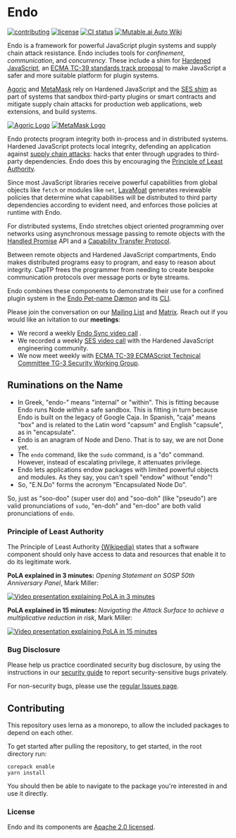 # Endo

[![contributing][contributing-svg]][contributing-url]
[![license][license-image]][license-url]
[![CI status](https://github.com/endojs/endo/actions/workflows/ci.yml/badge.svg)](https://github.com/endojs/endo/actions/workflows/ci.yml)
[![Mutable.ai Auto Wiki](https://img.shields.io/badge/Auto_Wiki-Mutable.ai-blue)](https://wiki.mutable.ai/endojs/endo)

Endo is a framework for powerful JavaScript plugin systems and supply chain
attack resistance.
Endo includes tools for _confinement_, _communication_, and _concurrency_.
These include a shim for [Hardened JavaScript][SES], an [ECMA TC-39
standards track proposal][SES Proposal] to make JavaScript a safer and more
suitable platform for plugin systems.

[Agoric][] and [MetaMask][] rely on Hardened JavaScript and the [SES shim][SES]
as part of systems that sandbox third-party plugins or smart contracts and
mitigate supply chain attacks for production web applications, web extensions,
and build systems.

[![Agoric Logo](https://github.com/endojs/endo/raw/master/packages/ses/docs/agoric-x100.png)][Agoric]
[![MetaMask Logo](https://github.com/endojs/endo/raw/master/packages/ses/docs/metamask-x100.png)][MetaMask]

[Agoric]: https://agoric.com/
[MetaMask]: https://metamask.io/

Endo protects program integrity both in-process and in distributed systems.
Hardened JavaScript protects local integrity, defending an application against
[supply chain attacks][]: hacks that enter through upgrades to third-party
dependencies.
Endo does this by encouraging the [Principle of Least Authority](#§pola).

Since most JavaScript libraries receive powerful capabilities from global
objects like `fetch` or modules like `net`, [LavaMoat][] generates reviewable
policies that determine what capabilities will be distributed to third party
dependencies according to evident need, and enforces those policies at runtime
with Endo.

For distributed systems, Endo stretches object oriented programming over
networks using asynchronous message passing to remote objects with the
[Handled Promise][] API and a [Capability Transfer Protocol][CapTP].

Between remote objects and Hardened JavaScript compartments, Endo makes
distributed programs easy to program, and easy to reason about integrity.
CapTP frees the programmer from needing to create bespoke communication
protocols over message ports or byte streams.

Endo combines these components to demonstrate their use for a confined plugin
system in the [Endo Pet-name Dæmon](packages/daemon) and its
[CLI](packages/cli).

Please join the conversation on our [Mailing List][SES Strategy Group] and
[Matrix][Endo Matrix].
Reach out if you would like an ivitation to our **meetings**:

- We record a weekly [Endo Sync video call][Endo Sync] .
- We recorded a weekly [SES video call][SES Strategy Recordings] with the
  Hardened JavaScript engineering community.
- We now meet weekly with [ECMA TC-39 ECMAScript Technical Committee TG-3
  Security Working Group][TG3].

## Ruminations on the Name

* In Greek, "endo-" means "internal" or "within".
  This is fitting because Endo runs Node _within_ a safe sandbox.
  This is fitting in turn because Endo is built on the legacy of Google Caja.
  In Spanish, "caja" means "box" and is related to the Latin word "capsum" and
  English "capsule", as in "encapsulate".
* Endo is an anagram of Node and Deno.
  That is to say, we are not Done yet.
* The `endo` command, like the `sudo` command, is a "do" command.
  However, instead of escalating privilege, it attenuates privilege.
* Endo lets applications endow packages with limited powerful objects and
  modules.  As they say, you can't spell "endow" without "endo"!
* So, "E.N.Do" forms the acronym "Encapsulated Node Do".

So, just as "soo-doo" (super user do) and "soo-doh" (like "pseudo") are valid
pronunciations of `sudo`, "en-doh" and "en-doo" are both valid pronunciations of
`endo`.

<a name="§pola"></a>
### Principle of Least Authority

The Principle of Least Authority [(Wikipedia)][PoLA] states that a software
component should only have access to data and resources that enable it to do
its legitimate work.

**PoLA explained in 3 minutes:**
_Opening Statement on SOSP 50th Anniversary Panel_, Mark Miller:

[![Video presentation explaining PoLA in 3 minutes](https://img.youtube.com/vi/br9DwtjqmVI/0.jpg)](https://www.youtube.com/watch?v=br9DwtjqmVI)

**PoLA explained in 15 minutes:**
_Navigating the Attack Surface to achieve a multiplicative reduction in risk_,
Mark Miller:

[![Video presentation explaining PoLA in 15 minutes](https://img.youtube.com/vi/wW9-KuezPp8/0.jpg)](https://www.youtube.com/watch?v=wW9-KuezPp8&t=664s)

### Bug Disclosure

Please help us practice coordinated security bug disclosure, by using the
instructions in our [security guide](./packages/ses/SECURITY.md) to report
security-sensitive bugs privately.

For non-security bugs, please use the [regular Issues
page](https://github.com/Agoric/SES-shim/issues).

## Contributing

This repository uses lerna as a monorepo, to allow the included packages to depend on each other.

To get started after pulling the repository, to get started, in the root directory run:

```
corepack enable
yarn install
```
You should then be able to navigate to the package you're interested in and use it directly.

### License

Endo and its components are [Apache 2.0 licensed][license-url].

[CapTP]: packages/captp/README.md#agoriccaptp
[Endo Matrix]: https://matrix.to/#/#endojs:matrix.org
[Endo Sync]: https://www.youtube.com/watch?v=tM5NyB7xxYM&list=PLzDw4TTug5O0eUj81Vnkp-mFuI4O0rBnc
[Handled Promise]: packages/eventual-send/README.md
[LavaMoat]: https://github.com/LavaMoat/LavaMoat
[PoLA]: https://en.wikipedia.org/wiki/Principle_of_least_privilege
[SES Proposal]: https://github.com/tc39/proposal-ses
[SES Strategy Group]: https://groups.google.com/g/ses-strategy
[SES Strategy Recordings]: https://www.youtube.com/playlist?list=PLzDw4TTug5O1jzKodRDp3qec8zl88oxGd
[SES]: packages/ses/README.md
[contributing-svg]: https://img.shields.io/badge/PRs-welcome-brightgreen.svg
[contributing-url]: ./CONTRIBUTING.md
[license-image]: https://img.shields.io/badge/License-Apache%202.0-blue.svg
[license-url]: ./LICENSE
[supply chain attacks]: https://en.wikipedia.org/wiki/Supply_chain_attack
[TG3]: https://github.com/tc39/tg3
